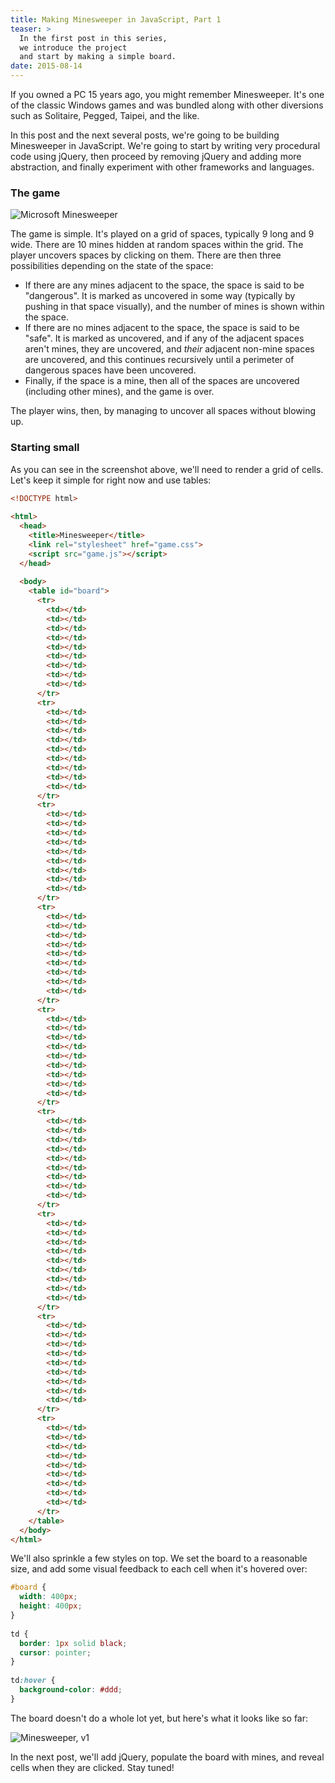 ```yaml
---
title: Making Minesweeper in JavaScript, Part 1
teaser: >
  In the first post in this series,
  we introduce the project
  and start by making a simple board.
date: 2015-08-14
---
```


If you owned a PC 15 years ago,
you might remember Minesweeper.
It's one of the classic Windows games
and was bundled along with other diversions
such as Solitaire, Pegged, Taipei, and the like.

In this post and the next several posts,
we're going to be building Minesweeper in JavaScript.
We're going to start by writing very procedural code using jQuery,
then proceed by removing jQuery and adding more abstraction,
and finally experiment with other frameworks and languages.

### The game

<p class="image">
  <img src="http://s3.amazonaws.com/mcmire.me/posts/2015-08-14-minesweeper-1/ms-minesweeper.png" alt="Microsoft Minesweeper">
</p>

The game is simple.
It's played on a grid of spaces,
typically 9 long and 9 wide.
There are 10 mines hidden at random spaces within the grid.
The player uncovers spaces by clicking on them.
There are then three possibilities
depending on the state of the space:

* If there are any mines adjacent to the space,
  the space is said to be "dangerous".
  It is marked as uncovered in some way
  (typically by pushing in that space visually),
  and the number of mines is shown within the space.
* If there are no mines adjacent to the space,
  the space is said to be "safe".
  It is marked as uncovered,
  and if any of the adjacent spaces aren't mines,
  they are uncovered,
  and *their* adjacent non-mine spaces are uncovered,
  and this continues recursively
  until a perimeter of dangerous spaces have been uncovered.
* Finally, if the space is a mine,
  then all of the spaces are uncovered
  (including other mines),
  and the game is over.

The player wins, then,
by managing to uncover all spaces without blowing up.

### Starting small

As you can see in the screenshot above,
we'll need to render a grid of cells.
Let's keep it simple for right now
and use tables:

``` html
<!DOCTYPE html>
 
<html>
  <head>
    <title>Minesweeper</title>
    <link rel="stylesheet" href="game.css">
    <script src="game.js"></script>
  </head>
 
  <body>
    <table id="board">
      <tr>
        <td></td>
        <td></td>
        <td></td>
        <td></td>
        <td></td>
        <td></td>
        <td></td>
        <td></td>
        <td></td>
      </tr>
      <tr>
        <td></td>
        <td></td>
        <td></td>
        <td></td>
        <td></td>
        <td></td>
        <td></td>
        <td></td>
        <td></td>
      </tr>
      <tr>
        <td></td>
        <td></td>
        <td></td>
        <td></td>
        <td></td>
        <td></td>
        <td></td>
        <td></td>
        <td></td>
      </tr>
      <tr>
        <td></td>
        <td></td>
        <td></td>
        <td></td>
        <td></td>
        <td></td>
        <td></td>
        <td></td>
        <td></td>
      </tr>
      <tr>
        <td></td>
        <td></td>
        <td></td>
        <td></td>
        <td></td>
        <td></td>
        <td></td>
        <td></td>
        <td></td>
      </tr>
      <tr>
        <td></td>
        <td></td>
        <td></td>
        <td></td>
        <td></td>
        <td></td>
        <td></td>
        <td></td>
        <td></td>
      </tr>
      <tr>
        <td></td>
        <td></td>
        <td></td>
        <td></td>
        <td></td>
        <td></td>
        <td></td>
        <td></td>
        <td></td>
      </tr>
      <tr>
        <td></td>
        <td></td>
        <td></td>
        <td></td>
        <td></td>
        <td></td>
        <td></td>
        <td></td>
        <td></td>
      </tr>
      <tr>
        <td></td>
        <td></td>
        <td></td>
        <td></td>
        <td></td>
        <td></td>
        <td></td>
        <td></td>
        <td></td>
      </tr>
    </table>
  </body>
</html>
```

We'll also sprinkle a few styles on top.
We set the board to a reasonable size,
and add some visual feedback to each cell
when it's hovered over:

``` css
#board {
  width: 400px;
  height: 400px;
}
 
td {
  border: 1px solid black;
  cursor: pointer;
}
 
td:hover {
  background-color: #ddd;
}
```

The board doesn't do a whole lot yet,
but here's what it looks like so far:

<p class="image">
  <img src="http://s3.amazonaws.com/mcmire.me/posts/2015-08-14-minesweeper-1/minesweeper-step1.gif" alt="Minesweeper, v1">
</p>

In the next post,
we'll add jQuery,
populate the board with mines,
and reveal cells when they are clicked.
Stay tuned!
